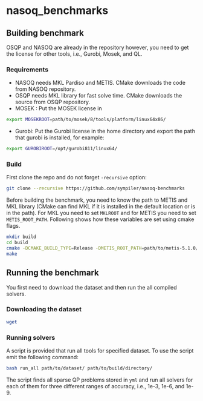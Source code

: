 # nasoq_benchmarks


## Building benchmark
OSQP and NASOQ are already in the repository however, 
you need to get the license for other tools, i.e., Gurobi, 
Mosek, and QL. 

### Requirements
- NASOQ needs MKL Pardiso and METIS. CMake 
downloads the code from NASOQ repository.
- OSQP needs MKL library for fast solve time. CMake downloads 
the source from OSQP repository. 
- MOSEK : Put the MOSEK license in 
```bash
export MOSEKROOT=path/to/mosek/8/tools/platform/linux64x86/
```
- Gurobi: Put the Gurobi license in the home directory and 
export the path that gurobi is installed, for example:
```bash
export GUROBIROOT=/opt/gurobi811/linux64/
```

### Build
First clone the repo and do not forget ```-recursive``` option:
```bash
git clone --recursive https://github.com/sympiler/nasoq-benchmarks
```

Before building the benchmark, you need to know the path 
to METIS and MKL library (CMake can find MKL if it is 
installed in the default location or is in the path). For MKL 
you need to set `MKLROOT` and for METIS you need to set 
`METIS_ROOT_PATH`. Following shows how these variables are set using 
cmake flags.

```bash
mkdir build
cd build
cmake -DCMAKE_BUILD_TYPE=Release -DMETIS_ROOT_PATH=path/to/metis-5.1.0/build/Linux-x86_64/ ..
make
```

## Running the benchmark
You first need to download the dataset and then run the all compiled 
solvers.

### Downloading the dataset
```bash
wget 
```
### Running solvers
A script is provided that run all tools for specified dataset.
To use the script emit the following command:
```bash
bash run_all path/to/dataset/ path/to/build/directory/
```

The script finds all sparse QP problems stored in `yml`  and 
run all solvers for each of them for three different ranges of 
accuracy, i.e., 1e-3, 1e-6, and 1e-9. 

